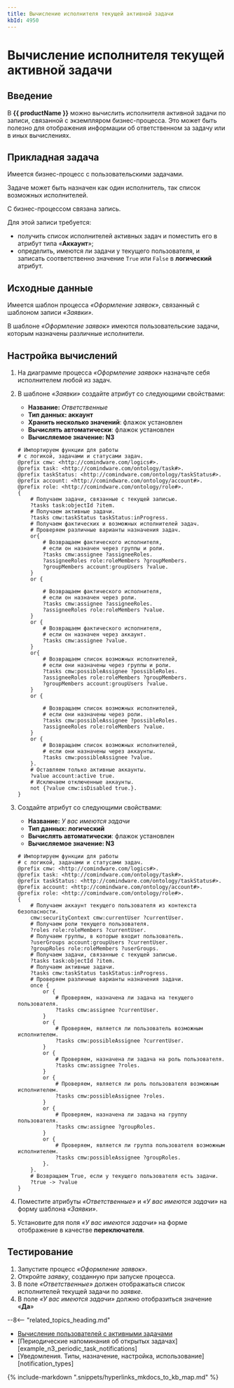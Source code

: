 ```yaml
---
title: Вычисление исполнителя текущей активной задачи
kbId: 4950
---
```


# Вычисление исполнителя текущей активной задачи

## Введение

В **{{ productName }}** можно вычислить исполнителя активной задачи по записи, связанной с экземпляром бизнес-процесса. Это может быть полезно для отображения информации об ответственном за задачу или в иных вычислениях.

## Прикладная задача

Имеется бизнес-процесс с пользовательскими задачами.

Задаче может быть назначен как один исполнитель, так список возможных исполнителей.

С бизнес-процессом связана запись.

Для этой записи требуется:

- получить список исполнителей активных задач и поместить его в атрибут типа «**Аккаунт**»;
- определить, имеются ли задачи у текущего пользователя, и записать соответственно значение `True` или `False` в **логический** атрибут.

## Исходные данные

Имеется шаблон процесса *«Оформление заявок»*, связанный с шаблоном записи *«Заявки»*.

В шаблоне *«Оформление заявок»* имеются пользовательские задачи, которым назначены различные исполнители.

## Настройка вычислений

1. На диаграмме процесса *«Оформление заявок»* назначьте себя исполнителем любой из задач.
2. В шаблоне *«Заявки»* создайте атрибут со следующими свойствами:

   - **Название:** *Ответственные*
   - **Тип данных: аккаунт**
   - **Хранить несколько значений**: флажок установлен
   - **Вычислять автоматически**: флажок установлен
   - **Вычисляемое значение: N3**

   ```
   # Импортируем функции для работы
   # с логикой, задачами и статусами задач.
   @prefix cmw: <http://comindware.com/logics#>.
   @prefix task: <http://comindware.com/ontology/task#>.
   @prefix taskStatus: <http://comindware.com/ontology/taskStatus#>.
   @prefix account: <http://comindware.com/ontology/account#>.
   @prefix role: <http://comindware.com/ontology/role#>.
   {
       # Получаем задачи, связанные с текущей записью.
       ?tasks task:objectId ?item.
       # Получаем активные задачи.
       ?tasks cmw:taskStatus taskStatus:inProgress.
       # Получаем фактических и возможных исполнителей задач.
       # Проверяем различные варианты назначения задач.
       or{
           # Возвращаем фактического исполнителя,
           # если он назначен через группы и роли.
           ?tasks cmw:assignee ?assigneeRoles.
           ?assigneeRoles role:roleMembers ?groupMembers.
           ?groupMembers account:groupUsers ?value.
       }
       or {

           # Возвращаем фактического исполнителя,
           # если он назначен через роли.
           ?tasks cmw:assignee ?assigneeRoles.
           ?assigneeRoles role:roleMembers ?value.
       }
       or {
           # Возвращаем фактического исполнителя,
           # если он назначен через аккаунт.
           ?tasks cmw:assignee ?value.
       }
       or{
           # Возвращаем список возможных исполнителей,
           # если они назначены через группы и роли.
           ?tasks cmw:possibleAssignee ?possibleRoles.
           ?assigneeRoles role:roleMembers ?groupMembers.
           ?groupMembers account:groupUsers ?value.
       }
       or {

           # Возвращаем список возможных исполнителей,
           # если они назначены через роли.
           ?tasks cmw:possibleAssignee ?possibleRoles.
           ?assigneeRoles role:roleMembers ?value.
       }
       or {
           # Возвращаем список возможных исполнителей,
           # если они назначены через аккаунты.
           ?tasks cmw:possibleAssignee ?value.
       }.
       # Оставляем только активные аккаунты.
       ?value account:active true.
       # Исключаем отключенные аккаунты.
       not {?value cmw:isDisabled true.}.
   }

   ```
3. Создайте атрибут со следующими свойствами:

   - **Название:** *У вас имеются задачи*
   - **Тип данных: логический**
   - **Вычислять автоматически**: флажок установлен
   - **Вычисляемое значение: N3**

   ```
   # Импортируем функции для работы
   # с логикой, задачами и статусами задач.
   @prefix cmw: <http://comindware.com/logics#>.
   @prefix task: <http://comindware.com/ontology/task#>.
   @prefix taskStatus: <http://comindware.com/ontology/taskStatus#>.
   @prefix account: <http://comindware.com/ontology/account#>.
   @prefix role: <http://comindware.com/ontology/role#>.
   {
       # Получаем аккаунт текущего пользователя из контекста безопасности.
       cmw:securityContext cmw:currentUser ?currentUser.
       # Получаем роли текущего пользователя.
       ?roles role:roleMembers ?currentUser.
       # Получаем группы, в которые входит пользователь.
       ?userGroups account:groupUsers ?currentUser.
       ?groupRoles role:roleMembers ?userGroups.
       # Получаем задачи, связанные с текущей записью.
       ?tasks task:objectId ?item.
       # Получаем активные задачи.
       ?tasks cmw:taskStatus taskStatus:inProgress.
       # Проверяем различные варианты назначения задачи.
       once {
           or {
               # Проверяем, назначена ли задача на текущего пользователя.
               ?tasks cmw:assignee ?currentUser.
           }
           or {
               # Проверяем, является ли пользователь возможным исполнителем.
               ?tasks cmw:possibleAssignee ?currentUser.
           }
           or {
               # Проверяем, назначена ли задача на роль пользователя.
               ?tasks cmw:assignee ?roles.
           }
           or {
               # Проверяем, является ли роль пользователя возможным исполнителем.
               ?tasks cmw:possibleAssignee ?roles.
           }
           or {
               # Проверяем, назначена ли задача на группу пользователя.
               ?tasks cmw:assignee ?groupRoles.
           }
           or {
               # Проверяем, является ли группа пользователя возможным исполнителем.
               ?tasks cmw:possibleAssignee ?groupRoles.
           }.
       }.
       # Возвращаем True, если у текущего пользователя есть задачи.
       ?true -> ?value
   }

   ```
4. Поместите атрибуты *«Ответственные»* и *«У вас имеются задачи»* на форму шаблона *«Заявки»*.
5. Установите для поля *«У вас имеются задачи»* на форме отображение в качестве **переключателя**.

## Тестирование

1. Запустите процесс *«Оформление заявок»*.
2. Откройте *заявку*, созданную при запуске процесса.
3. В поле *«Ответственные»* должен отображаться список исполнителей текущей задачи по *заявке*.
4. В поле *«У вас имеются задачи»* должно отобразиться значение «**Да**»

--8<-- "related_topics_heading.md"

- [Вычисление пользователей с активными задачами](n3_calculate_active_task_accounts.html#example_n3_calculate_active_task_accounts "Аккаунты и задачи. Вычисление пользователей с активными задачами с помощью N3")
- [Периодические напоминания об открытых задачах][example_n3_periodic_task_notifications]
- [Уведомления. Типы, назначение, настройка, использование][notification_types]

{% include-markdown ".snippets/hyperlinks_mkdocs_to_kb_map.md" %}
